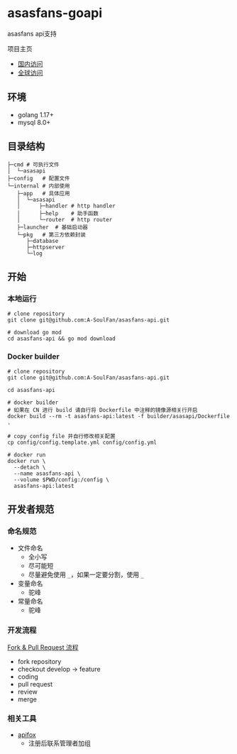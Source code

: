 # asasfans-goapi

asasfans api支持

项目主页

- [国内访问](https://app.asf.ink/)
- [全球访问](https://app.a-soul.fans)

## 环境

- golang 1.17+
- mysql 8.0+

## 目录结构

```shell
├─cmd # 可执行文件
│  └─asasapi
├─config   # 配置文件
└─internal # 内部使用
   ├─app   # 具体应用
   │  └─asasapi 
   │      ├─handler # http handler
   │      ├─help    # 助手函数
   │      └─router  # http router
   ├─launcher  # 基础启动器
   └─pkg   # 第三方依赖封装
      ├─database
      ├─httpserver
      └─log
```

## 开始

### 本地运行

```shell
# clone repository
git clone git@github.com:A-SoulFan/asasfans-api.git

# download go mod 
cd asasfans-api && go mod download
```

### Docker builder

```shell
# clone repository
git clone git@github.com:A-SoulFan/asasfans-api.git

cd asasfans-api

# docker builder
# 如果在 CN 进行 build 请自行将 Dockerfile 中注释的镜像源相关行开启
docker build --rm -t asasfans-api:latest -f builder/asasapi/Dockerfile .

# copy config file 并自行修改相关配置
cp config/config.template.yml config/config.yml

# docker run
docker run \
  --detach \
  --name asasfans-api \
  --volume $PWD/config:/config \
  asasfans-api:latest
```

## 开发者规范

### 命名规范

- 文件命名
  - 全小写
  - 尽可能短
  - 尽量避免使用 `_`，如果一定要分割，使用 `_`
- 变量命名
  - 驼峰
- 常量命名
  - 驼峰

### 开发流程

[Fork & Pull Request 流程](https://aaronflower.github.io/essays/github-fork-pull-workflow.html)

- fork repository
- checkout develop -> feature
- coding
- pull request
- review
- merge

### 相关工具

- [apifox](https://www.apifox.cn/)
  - 注册后联系管理者加组
